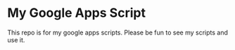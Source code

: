 # My Google Apps Script

This repo is for my google apps scripts.
Please be fun to see my scripts and use it.